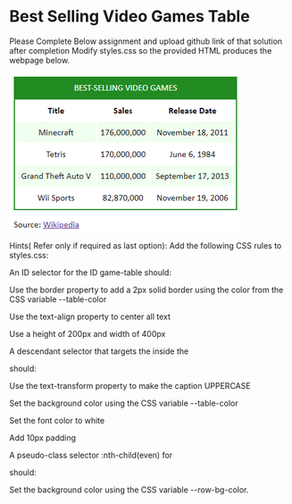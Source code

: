 # Best Selling Video Games Table
Please Complete Below assignment and upload github link of that solution after completion
Modify styles.css so the provided HTML produces the webpage below.

![Alt text](image.png)

Hints( Refer only if required as last option): Add the following CSS rules to styles.css:

An ID selector for the ID game-table should:

Use the border property to add a 2px solid border using the color from the CSS variable --table-color

Use the text-align property to center all text

Use a height of 200px and width of 400px

A descendant selector that targets the <caption> inside the <table> should:

Use the text-transform property to make the caption UPPERCASE

Set the background color using the CSS variable --table-color

Set the font color to white

Add 10px padding

A pseudo-class selector :nth-child(even) for <tr> should:

Set the background color using the CSS variable --row-bg-color.
